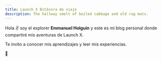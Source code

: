 ```yaml
---
title: Launch X Bitácora de viaje
description: The hallway smelt of boiled cabbage and old rag mats.
---
```


Hola ✌️  soy el explorer **Emmanuel Holguin** y este es mi blog personal donde compartiré mis aventuras de Launch X.

Te invito a conocer mis aprendizajes y leer mis experiencias.

🚀
